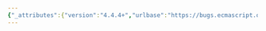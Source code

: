 ```yaml
---
{"_attributes":{"version":"4.4.4+","urlbase":"https://bugs.ecmascript.org/","maintainer":"dherman@mozilla.com"},"bug":{"bug_id":436,"creation_ts":"2012-07-04 00:10:00 -0700","short_desc":"two sections numbered 15.4.3.3","delta_ts":"2012-07-08 21:34:26 -0700","product":"Draft for 6th Edition","component":"editorial issue","version":"Rev 8: June 15, 2012 Draft","rep_platform":"All","op_sys":"All","bug_status":"RESOLVED","resolution":"FIXED","priority":"Normal","bug_severity":"enhancement","everconfirmed":true,"reporter":{"uid":"jmdyck","name":"Michael Dyck"},"assigned_to":{"uid":"allen","name":"Allen Wirfs-Brock"},"long_desc":[{"commentid":1086,"comment_count":0,"who":{"uid":"jmdyck","name":"Michael Dyck"},"bug_when":"2012-07-04 00:10:20 -0700","thetext":"There are two sections labelled 15.4.3.3,\n\"Array.of\" and \"Array.from\".\n\nPresumably, the second should be 15.4.3.4."},{"commentid":1125,"comment_count":1,"who":{"uid":"allen","name":"Allen Wirfs-Brock"},"bug_when":"2012-07-07 16:44:57 -0700","thetext":"corrected in editor's draft"}]}}
---
```


